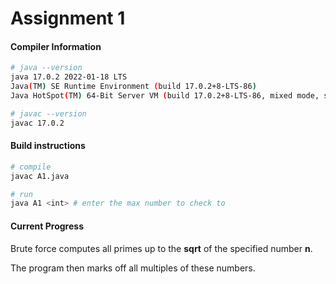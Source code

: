 # Assignment 1

#### Compiler Information
```bash
# java --version
java 17.0.2 2022-01-18 LTS
Java(TM) SE Runtime Environment (build 17.0.2+8-LTS-86)
Java HotSpot(TM) 64-Bit Server VM (build 17.0.2+8-LTS-86, mixed mode, sharing)

# javac --version
javac 17.0.2
```

#### Build instructions
```bash
# compile
javac A1.java

# run
java A1 <int> # enter the max number to check to
```

#### Current Progress
Brute force computes all primes up to the **sqrt** of the specified number **n**.

The program then marks off all multiples of these numbers.
